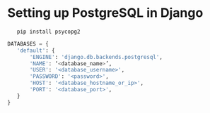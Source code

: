 # Setting up PostgreSQL in Django 

```shell
   pip install psycopg2
```

```python
DATABASES = {
   'default': {
       'ENGINE': 'django.db.backends.postgresql',
       'NAME': ‘<database_name>’,
       'USER': '<database_username>',
       'PASSWORD': '<password>',
       'HOST': '<database_hostname_or_ip>',
       'PORT': '<database_port>',
   }
}
```

